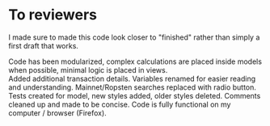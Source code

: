 # To reviewers

I made sure to made this code look closer to "finished" rather than simply a first draft that works.  

Code has been modularized, complex calculations are placed inside models when possible, minimal logic is placed in views.  
Added additional transaction details.
Variables renamed for easier reading and understanding.  Mainnet/Ropsten searches replaced with radio button. 
Tests created for model, new styles added, older styles deleted.
Comments cleaned up and made to be concise.
Code is fully functional on my computer / browser (Firefox).
